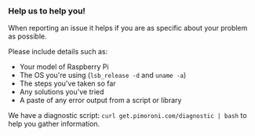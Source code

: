 ### Help us to help you!

When reporting an issue it helps if you are as specific about your problem as possible.

Please include details such as:

* Your model of Raspberry Pi
* The OS you're using (`lsb_release -d` and `uname -a`)
* The steps you've taken so far
* Any solutions you've tried
* A paste of any error output from a script or library

We have a diagnostic script: `curl get.pimoroni.com/diagnostic | bash` to help you gather information.
